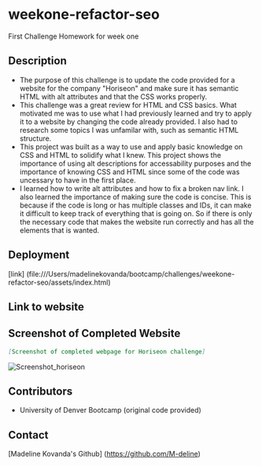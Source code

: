 # weekone-refactor-seo
First Challenge Homework for week one
## Description 
- The purpose of this challenge is to update the code provided for a website for the company "Horiseon" and make sure it has semantic HTML  with alt attributes and that the CSS works properly. 
- This challenge was a great review for HTML and CSS basics. What motivated me was to use what I had previously learned and try to apply it to a website by changing the code already provided. I also had to research some topics I was unfamilar with, such as semantic HTML structure. 
- This project was built as a way to use and apply basic knowledge on CSS and HTML to solidify what I knew. This project shows the importance of using alt descriptions for accessability purposes and the importance of knowing CSS and HTML since some of the code was uncessary to have in the first place. 
- I learned how to write alt attributes and how to fix a broken nav link. I also learned the importance of making sure the code is concise. This is because if the code is long or has multiple classes and IDs, it can make it difficult to keep track of everything that is going on. So if there is only the necessary code that makes the website run correctly and has all the elements that is wanted.
## Deployment 
[link] (file:///Users/madelinekovanda/bootcamp/challenges/weekone-refactor-seo/assets/index.html)

## Link to website

## Screenshot of Completed Website
```md
[Screenshot of completed webpage for Horiseon challenge]
```
![Screenshot_horiseon](https://github.com/M-deline/weekone-refactor-seo/assets/134882025/acc6f6ad-730f-4d3d-a6f6-bebeca249ac7)

## Contributors 
- University of Denver Bootcamp (original code provided)

## Contact
[Madeline Kovanda's Github] (https://github.com/M-deline)
